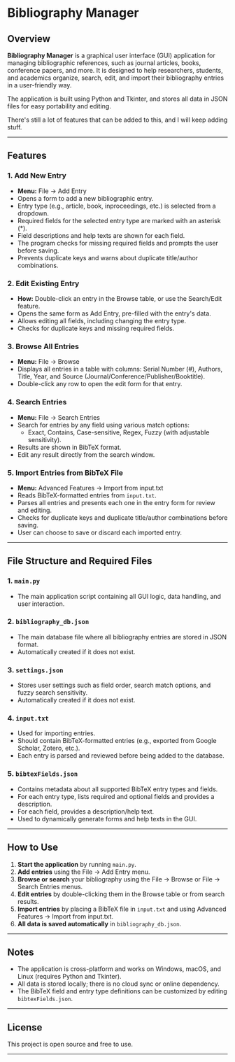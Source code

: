 # Bibliography Manager

## Overview

**Bibliography Manager** is a graphical user interface (GUI) application for managing bibliographic references, such as journal articles, books, conference papers, and more. It is designed to help researchers, students, and academics organize, search, edit, and import their bibliography entries in a user-friendly way.

The application is built using Python and Tkinter, and stores all data in JSON files for easy portability and editing.

There's still a lot of features that can be added to this, and I will keep adding stuff.

---

## Features

### 1. Add New Entry
- **Menu:** File → Add Entry
- Opens a form to add a new bibliographic entry.
- Entry type (e.g., article, book, inproceedings, etc.) is selected from a dropdown.
- Required fields for the selected entry type are marked with an asterisk (*).
- Field descriptions and help texts are shown for each field.
- The program checks for missing required fields and prompts the user before saving.
- Prevents duplicate keys and warns about duplicate title/author combinations.

### 2. Edit Existing Entry
- **How:** Double-click an entry in the Browse table, or use the Search/Edit feature.
- Opens the same form as Add Entry, pre-filled with the entry's data.
- Allows editing all fields, including changing the entry type.
- Checks for duplicate keys and missing required fields.

### 3. Browse All Entries
- **Menu:** File → Browse
- Displays all entries in a table with columns: Serial Number (#), Authors, Title, Year, and Source (Journal/Conference/Publisher/Booktitle).
- Double-click any row to open the edit form for that entry.

### 4. Search Entries
- **Menu:** File → Search Entries
- Search for entries by any field using various match options:
  - Exact, Contains, Case-sensitive, Regex, Fuzzy (with adjustable sensitivity).
- Results are shown in BibTeX format.
- Edit any result directly from the search window.

### 5. Import Entries from BibTeX File
- **Menu:** Advanced Features → Import from input.txt
- Reads BibTeX-formatted entries from `input.txt`.
- Parses all entries and presents each one in the entry form for review and editing.
- Checks for duplicate keys and duplicate title/author combinations before saving.
- User can choose to save or discard each imported entry.

---

## File Structure and Required Files

### 1. `main.py`
- The main application script containing all GUI logic, data handling, and user interaction.

### 2. `bibliography_db.json`
- The main database file where all bibliography entries are stored in JSON format.
- Automatically created if it does not exist.

### 3. `settings.json`
- Stores user settings such as field order, search match options, and fuzzy search sensitivity.
- Automatically created if it does not exist.

### 4. `input.txt`
- Used for importing entries.
- Should contain BibTeX-formatted entries (e.g., exported from Google Scholar, Zotero, etc.).
- Each entry is parsed and reviewed before being added to the database.

### 5. `bibtexFields.json`
- Contains metadata about all supported BibTeX entry types and fields.
- For each entry type, lists required and optional fields and provides a description.
- For each field, provides a description/help text.
- Used to dynamically generate forms and help texts in the GUI.

---

## How to Use

1. **Start the application** by running `main.py`.
2. **Add entries** using the File → Add Entry menu.
3. **Browse or search** your bibliography using the File → Browse or File → Search Entries menus.
4. **Edit entries** by double-clicking them in the Browse table or from search results.
5. **Import entries** by placing a BibTeX file in `input.txt` and using Advanced Features → Import from input.txt.
6. **All data is saved automatically** in `bibliography_db.json`.

---

## Notes

- The application is cross-platform and works on Windows, macOS, and Linux (requires Python and Tkinter).
- All data is stored locally; there is no cloud sync or online dependency.
- The BibTeX field and entry type definitions can be customized by editing `bibtexFields.json`.

---

## License

This project is open source and free to use.

---
